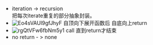 * iteration -> recursion    
    把每次iterate重复的部分抽象封装。
* ![Eo4sVAUl9gfJhyF](https://s2.loli.net/2022/01/10/Eo4sVAUl9gfJhyF.jpg)
    自顶向下展开函数后 自底向上return
* ![rgQtVFw6fbNm5y1](https://s2.loli.net/2022/01/10/rgQtVFw6fbNm5y1.jpg)
		call 直到return才结束
* no return - > none
